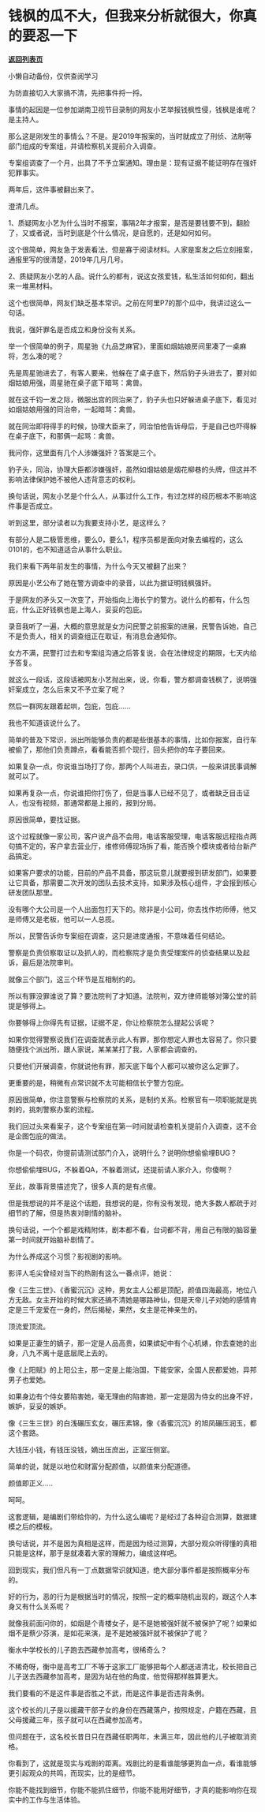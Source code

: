 # 钱枫的瓜不大，但我来分析就很大，你真的要忍一下

[**返回列表页**](/gzh/记忆承载)

小懒自动备份，仅供查阅学习

为防直接切入大家搞不清，先把事件捋一捋。

  

事情的起因是一位参加湖南卫视节目录制的网友小艺举报钱枫性侵，钱枫是谁呢？是主持人。  

  

那么这是刚发生的事情么？不是。是2019年报案的，当时就成立了刑侦、法制等部门组成的专案组，并请检察机关提前介入调查。

  

专案组调查了一个月，出具了不予立案通知。理由是：现有证据不能证明存在强奸犯罪事实。

  

两年后，这件事被翻出来了。  

  

澄清几点。  

  

1、质疑网友小艺为什么当时不报案，事隔2年才报案，是否是要钱要不到，翻脸了，又或者说，当时到底是个什么情况，是自愿的，还是如何如何。

  

这个很简单，网友急于发表看法，但是寡于阅读材料。人家是案发之后立刻报案，通报里写的很清楚，2019年几月几号。  

  

2、质疑网友小艺的人品。说什么的都有，说这女孩爱钱，私生活如何如何，翻出来一堆黑材料。  

  

这个也很简单，网友们缺乏基本常识。之前在阿里P7的那个瓜中，我讲过这么一句话。

  

我说，强奸罪名是否成立和身份没有关系。  

  

举一个很简单的例子，周星驰《九品芝麻官》，里面如烟姑娘房间里凑了一桌麻将，怎么凑的呢？

  

先是周星驰进去了，有客人要来，他躲在了桌子底下，然后豹子头进去了，要对如烟姑娘用强，周星驰在桌子底下暗骂：禽兽。

  

就在这千钧一发之际，微服出宫的同治来了，豹子头也只好躲进桌子底下，看见对如烟姑娘用强的同治帝，一起暗骂：禽兽。

  

就在同治即将得手的时候，协理大臣来了，同治怕他告诉母后，于是自己也吓得躲在桌子底下，和那俩一起骂：禽兽。

  

我问你，这里面有几个人涉嫌强奸？答案是三个。  

  

豹子头，同治，协理大臣都涉嫌强奸，虽然如烟姑娘是烟花柳巷的头牌，但这并不影响法律保护她不被他人违背意志的权利。

  

换句话说，网友小艺是个什么人，从事过什么工作，有过怎样的经历根本不影响这件事是否成立。  

  

听到这里，部分读者以为我要支持小艺，是这样么？

  

有部分人是二极管思维，要么0，要么1，程序员都是面向对象去编程的，这么0101的，也不知道适合从事什么职业。  

  

我们来看下两年前发生的事情，为什么今天又被翻了出来？

  

原因是小艺公布了她在警方调查中的录音，以此为据证明钱枫强奸。

  

于是网友的矛头又一次变了，开始指向上海长宁的警方。说什么的都有，什么包庇，什么正好钱枫也是上海人，妥妥的包庇。

  

录音我听了一遍，大概的意思就是女方问民警之前报案的进展，民警告诉她，自己不是负责人，相关的调查组正在取证，有消息会通知你。

  

女方不满，民警打过去和专案组沟通之后答复说，会在法律规定的期限，七天内给予答复。

  

就这么一段话，这段话被网友小艺抛出来，说，你看，警方都调查钱枫了，说明强奸案成立，怎么后来又不予立案了呢？  

  

然后一群网友跟着起哄，包庇，包庇......

  

我也不知道该说什么了。  

  

简单的普及下常识，派出所能够负责的都是些很基本的事情，比如你报案，自行车被偷了，那他们负责蹲点，看看能否抓个现行，回头把你的车子要回来。

  

如果复杂一点，你说谁当场打了你，那两个人叫进去，录口供，一般来讲民事调解就可以了。  

  

如果再复杂一点，你说谁把你打伤了，但是当事人已经不见了，或者缺乏目击证人，也没有视频，那通常都是上报的，报到分局。

  

原因很简单，要找证据。  

  

这个过程就像一家公司，客户说产品不会用，电话客服受理，电话客服远程指点两句搞不定的，客户拿去营业厅，维修师傅现场拆了看，能否换个模块或者给台新产品搞定。

  

如果客户要求的功能，目前的产品不具备，那这玩意儿就要报到研发部门，如果要让它具备，那需要二次开发的团队去技术支持，如果涉及核心组件，才会报到核心研发团队那里。  

  

没有哪个大公司是一个人出面包打天下的。除非是小公司，你去找作坊师傅，他又是师傅又是老板，他可以一人总揽。

  

所以，民警告诉你专案组在调查，这只是进度通报，不意味着任何结论。

  

警察是负责侦察取证以及抓人的，而检察院才是负责受理案件的侦查结果以及起诉，最后是法院审判。  

  

就像三个部门，这三个环节是互相制约的。

  

所以有罪没罪谁说了算？要法院判了才知道。法院判，双方律师能够对簿公堂的前提是够得上。  

  

你要够得上你得先有证据，证据不足，你让检察院怎么提起公诉呢？  

  

如果你觉得警察说我们在调查就表示此人有罪，那你想定人罪也太容易了。你只要随便找个派出所，跟人家说，某某某打了我，人家都会调查的。  

  

只要他们开展调查，你就说他有罪，那天底下每个人都可以被你这么定罪了。  

  

更重要的是，稍微有点常识就不太可能相信长宁警方包庇。  

  

原因很简单，你注意警察与检察院的关系，是制约关系。检察官有一项职能就是挑刺的，挑刺警察办案的流程。

  

我们回过头来看案子，这个专案组在第一时间就请检查机关提前介入调查，这不会是企图包庇的做法。

  

你是一个码农，你提前请测试部门介入，说明什么？说明你想偷偷埋BUG？  

  

你想偷偷埋BUG，不躲着QA，不躲着测试，还提前请人家介入，你傻啊？

  

至此，故事背景描述完了，很多人真的是有点傻。  

  

但是我想说的并不是这个话题，我想说的是，你有没有发现，绝大多数人都疏于对细节的了解，但是热衷对剧情的脑补。  

  

换句话说，一个个都是戏精附体，剧本都不看，台词都不背，用自己有限的脑容量第一时间就开始脑补剧情了。  

  

为什么养成这个习惯？影视剧的影响。

  

影评人毛尖曾经对当下的热剧有这么一番点评，她说：  

  

像《三生三世》、《香蜜沉沉》这种，男女主人公都是顶配，颜值四海最高，地位八方无敌。女主开始的时候大家还搞不清她是哪路神仙，但是天帝儿子对她的感情肯定是三千宠爱在一身的，然后揭秘，果然，女主是花神亲生的。  

  

顶流爱顶流。  

  

如果是正妻生的嫡子，那一定是人品高贵，如果嫔妃中有个心机婊，你去查她的出身，八九不离十是底层爬上去的。  

  

像《上阳赋》的上阳公主，那一定是上能治国，下能安家，全国人民都爱她，异邦男子也爱她。

  

如果身边有个侍女要陷害她，毫无理由的陷害她，那一定是因为侍女的出身不好，嫉妒，妥妥的嫉妒。  

  

像《三生三世》的白浅碾压玄女，碾压素锦，像《香蜜沉沉》的旭凤碾压润玉，都这个套路。  

  

大钱压小钱，有钱压没钱，嫡出压庶出，正室压侧室。  

  

简单的说，就是以地位和财富分配颜值，以颜值来分配道德。  

  

颜值即正义.....

  

呵呵。

  

这套逻辑，是编剧们带给你的，为什么这么编呢？是经过了各种迎合测算，数据建模之后的模板。  

  

换句话说，并不是因为真相是这样，而是因为经过测算，大部分观众听得懂的真相只能是这样，那于是就凑着大家的理解力，编成这样吧。

  

回到现实，我们但凡有一丁点数据常识就知道，绝大部分事件都是按照概率分布的。  

  

好的行为，恶的行为是根据当时的情况，按照一定的概率随机出现的，跟这个人本身又有什么关系呢？  

  

就像我前面问你的，如烟是个青楼女子，是不是她被强奸就不被保护了呢？如果如烟不是蔡少芬演，是如花来演，是不是她被强奸就不被保护了呢？

  

衡水中学校长的儿子跑去西藏参加高考，很稀奇么？  

  

不稀奇呀，衡中是高考工厂不等于这家工厂能够把每个人都送进清北，校长把自己儿子送去西藏参加高考，是因为站在他的角度，他觉得那样胜算更大。

  

我们要看的不是这件事是否胜之不武，而是这件事是否违背条例。  

  

这个校长的儿子是以援藏干部子女的身份在西藏落户，按照规定，户籍在西藏，且父母援藏三年，孩子就可以在西藏参加高考。  

  

但问题在于，这名校长昔日只在西藏任职两年，未满三年，因此他的儿子被取消资格。  

  

你看到了，这就是现实与戏剧的距离。戏剧比的是看谁能够更狗血一点，看谁能够更引起观众的共鸣，而现实，比的是细节。  

  

你能不能找到细节，你能不能抓住细节，你能不能用好细节，才真的能影响你在现实中的工作与生活体验。

